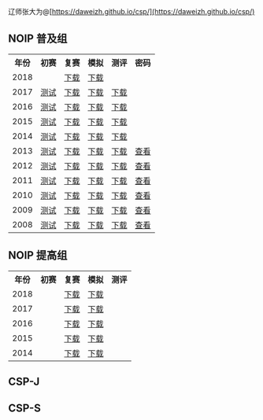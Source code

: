 辽师张大为@[https://daweizh.github.io/csp/](https://daweizh.github.io/csp/)

## NOIP 普及组

<table>
  <tr>
    <th>年份</th><th>初赛</th><th>复赛</th><th>模拟</th><th>测评</th><th>密码</th></tr>
  <tr><td>2018</td>
    <td></td>
    <td><a href='1.cspj/junior-rep-23-2017-C++.zip' target='_blank'>下载</a></td>
    <td><a href='1.cspj/junior-sim-23-2017-C++.zip' target='_blank'>下载</a></td>
    <td></td>
    <td></td>
  </tr>
  <tr>
    <td>2017</td>
    <td><a href='1.cspj/junior-23-C++2017-pre.html' target='_blank'>测试</a></td>
    <td><a href='1.cspj/junior-rep-23-2017-C++.zip' target='_blank'>下载</a></td>
    <td><a href='1.cspj/junior-sim-23-2017-C++.zip' target='_blank'>下载</a></td>
    <td><a href='1.cspj/junior-rep-23-2017-arbiter.zip' target='_blank'>下载</a></td>
    <td></td>
  </tr>
  <tr>
    <td>2016</td>
    <td><a href='1.cspj/junior-22-C++2016-pre.html' target='_blank'>测试</a></td>
    <td><a href='1.cspj/junior-rep-22-2016-C++.zip' target='_blank'>下载</a></td>
    <td><a href='1.cspj/junior-sim-22-2016-C++.zip' target='_blank'>下载</a></td>
    <td><a href='1.cspj/junior-rep-22-2016-arbiter.zip' target='_blank'>下载</a></td>
    <td></td>
  </tr>
  <tr>
    <td>2015</td>
    <td><a href='1.cspj/junior-21-C++2015-pre.html' target='_blank'>测试</a></td>
    <td><a href='1.cspj/junior-rep-21-2015-C++.zip' target='_blank'>下载</a></td>
    <td><a href='1.cspj/junior-sim-21-2015-C++.zip' target='_blank'>下载</a></td>
    <td><a href='1.cspj/junior-rep-21-2015-arbiter.zip' target='_blank'>下载</a></td>
    <td></td>
  </tr>
  <tr>
    <td>2014</td>
    <td><a href='1.cspj/junior-20-C++2014-pre.html' target='_blank'>测试</a></td>
    <td><a href='1.cspj/junior-rep-20-2014-C++.zip' target='_blank'>下载</a></td>
    <td><a href='1.cspj/junior-sim-20-2014-C++.zip' target='_blank'>下载</a></td>
    <td><a href='1.cspj/junior-rep-20-2014-arbiter.zip' target='_blank'>下载</a></td>
    <td></td>
  </tr>
  <tr>
    <td>2013</td>
    <td><a href='1.cspj/junior-19-C++2013-pre.html' target='_blank'>测试</a></td>
    <td><a href='1.cspj/junior-rep-19-2013-C++.zip' target='_blank'>下载</a></td>
    <td><a href='1.cspj/junior-sim-19-2013-C++.zip' target='_blank'>下载</a></td>
    <td><a href='1.cspj/junior-rep-19-2013-arbiter.zip' target='_blank'>下载</a></td>
    <td><a href='1.cspj/junior-psw-19-2013-C++.png' target='_blank'>查看</a></td>
  </tr>
  <tr>
    <td>2012</td>
    <td><a href='1.cspj/junior-18-C++2012-pre.html' target='_blank'>测试</a></td>
    <td><a href='1.cspj/junior-rep-18-2012-C++.zip' target='_blank'>下载</a></td>
    <td><a href='1.cspj/junior-sim-18-2012-C++.zip' target='_blank'>下载</a></td>
    <td><a href='1.cspj/junior-rep-18-2012-arbiter.zip' target='_blank'>下载</a></td>
    <td><a href='1.cspj/junior-psw-18-2012-C++.png' target='_blank'>查看</a></td>
  </tr>
  <tr>
    <td>2011</td>
    <td><a href='1.cspj/junior-17-C++2011-pre.html' target='_blank'>测试</a></td>
    <td><a href='1.cspj/junior-rep-17-2011-C++.zip' target='_blank'>下载</a></td>
    <td><a href='1.cspj/junior-sim-17-2011-C++.zip' target='_blank'>下载</a></td>
    <td><a href='1.cspj/junior-rep-17-2011-arbiter.zip' target='_blank'>下载</a></td>
    <td><a href='1.cspj/junior-psw-17-2011-C++.png' target='_blank'>查看</a></td>
  </tr>
  <tr>
    <td>2010</td>
    <td><a href='1.cspj/junior-16-C++2010-pre.html' target='_blank'>测试</a></td>
    <td><a href='1.cspj/junior-rep-16-2010-C++.zip' target='_blank'>下载</a></td>
    <td><a href='1.cspj/junior-sim-16-2010-C++.zip' target='_blank'>下载</a></td>
    <td><a href='1.cspj/junior-rep-16-2010-arbiter.zip' target='_blank'>下载</a></td>
    <td><a href='1.cspj/junior-psw-16-2010-C++.png' target='_blank'>查看</a></td>
  </tr>
  <tr>
    <td>2009</td>
    <td><a href='1.cspj/junior-15-C++2009-pre.html' target='_blank'>测试</a></td>
    <td><a href='1.cspj/junior-rep-15-2009-C++.zip' target='_blank'>下载</a></td>
    <td><a href='1.cspj/junior-sim-15-2009-C++.zip' target='_blank'>下载</a></td>
    <td><a href='1.cspj/junior-rep-15-2009-arbiter.zip' target='_blank'>下载</a></td>
    <td><a href='1.cspj/junior-psw-15-2009-C++.png' target='_blank'>查看</a></td>
  </tr>
  <tr>
    <td>2008</td>
    <td><a href='1.cspj/junior-14-C++2008-pre.html' target='_blank'>测试</a></td>
    <td><a href='1.cspj/junior-rep-14-2008-C++.zip' target='_blank'>下载</a></td>
    <td><a href='1.cspj/junior-sim-14-2008-C++.zip' target='_blank'>下载</a></td>
    <td><a href='1.cspj/junior-rep-14-2008-arbiter.zip' target='_blank'>下载</a></td>
    <td><a href='1.cspj/junior-psw-14-2008-C++.png' target='_blank'>查看</a></td>
  </tr>
</table>

## NOIP 提高组

<table>
  <tr>
    <th>年份</th><th>初赛</th><th>复赛</th><th>模拟</th><th>测评</th></tr>
  <tr><td>2018</td>
    <td></td>
    <td><a href='2.csps/senior-rep-24-2018-C++.zip' target='_blank'>下载</a></td>
    <td><a href='2.csps/senior-sim-24-2018-C++.zip' target='_blank'>下载</a></td>
    <td></td>
  </tr>
  <tr><td>2017</td>
    <td></td>
    <td><a href='2.csps/senior-rep-23-2017-C++.zip' target='_blank'>下载</a></td>
    <td><a href='2.csps/senior-sim-23-2017-C++.zip' target='_blank'>下载</a></td>
    <td></td>
  </tr>
  <tr><td>2016</td>
    <td></td>
    <td><a href='2.csps/senior-rep-22-2016-C++.zip' target='_blank'>下载</a></td>
    <td><a href='2.csps/senior-sim-22-2016-C++.zip' target='_blank'>下载</a></td>
    <td></td>
  </tr>
  <tr><td>2015</td>
    <td></td>
    <td><a href='2.csps/senior-rep-21-2015-C++.zip' target='_blank'>下载</a></td>
    <td><a href='2.csps/senior-sim-21-2015-C++.zip' target='_blank'>下载</a></td>
    <td></td>
  </tr>
  <tr><td>2014</td>
    <td></td>
    <td><a href='2.csps/senior-rep-20-2014-C++.zip' target='_blank'>下载</a></td>
    <td><a href='2.csps/senior-sim-20-2014-C++.zip' target='_blank'>下载</a></td>
    <td></td>
  </tr>
  
</table>


## CSP-J


## CSP-S

